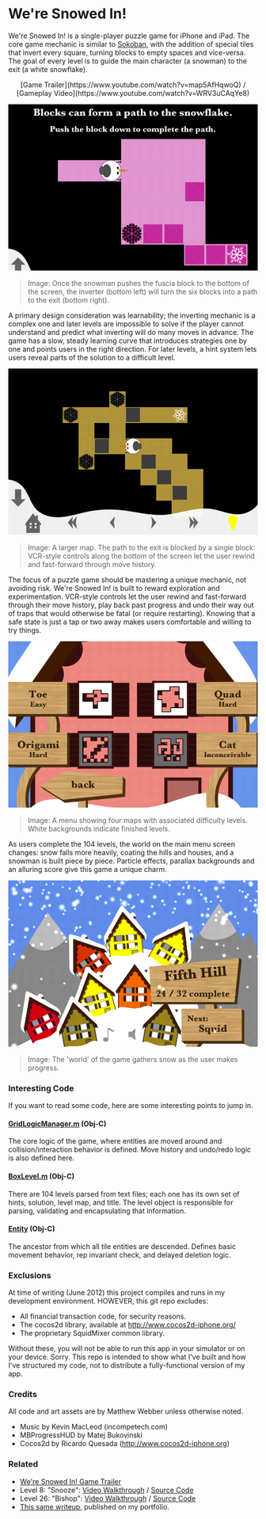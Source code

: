 # We're Snowed In!

We're Snowed In! is a single-player puzzle game for iPhone and iPad. The core game mechanic is similar to [Sokoban](https://en.wikipedia.org/wiki/Sokoban), with the addition of special tiles that invert every square, turning blocks to empty spaces and vice-versa. The goal of every level is to guide the main character (a snowman) to the exit (a white snowflake).

<center> [Game Trailer](https://www.youtube.com/watch?v=map5AfHqwoQ) / [Gameplay Video](https://www.youtube.com/watch?v=WRV3uCAqYe8) </center>

![](readme/tutorial.png)
> Image: Once the snowman pushes the fuscia block to the bottom of the screen, the inverter (bottom left) will turn the six blocks into a path to the exit (bottom right).

A primary design consideration was learnability; the inverting mechanic is a complex one and later levels are impossible to solve if the player cannot understand and predict what inverting will do many moves in advance. The game has a slow, steady learning curve that introduces strategies one by one and points users in the right direction. For later levels, a hint system lets users reveal parts of the solution to a difficult level.

![](readme/basic_map.png)
> Image: A larger map. The path to the exit is blocked by a single block. VCR-style controls along the bottom of the screen let the user rewind and fast-forward through move history.

The focus of a puzzle game should be mastering a unique mechanic, not avoiding risk. We're Snowed In! is built to reward exploration and experimentation. VCR-style controls let the user rewind and fast-forward through their move history, play back past progress and undo their way out of traps that would otherwise be fatal (or require restarting). Knowing that a safe state is just a tap or two away makes users comfortable and willing to try things.

![](readme/level_menu.png)
> Image: A menu showing four maps with associated difficulty levels. White backgrounds indicate finished levels.

As users complete the 104 levels, the world on the main menu screen changes: snow falls more heavily, coating the hills and houses, and a snowman is built piece by piece. Particle effects, parallax backgrounds and an alluring score give this game a unique charm.

![](readme/fifth_hill.png)
> Image: The 'world' of the game gathers snow as the user makes progress.

### Interesting Code
If you want to read some code, here are some interesting points to jump in.

#### [GridLogicManager.m](https://github.com/wmatthew/snowed-in/blob/master/snowedin/GridLogicManager.m) (Obj-C)
The core logic of the game, where entities are moved around and collision/interaction behavior is defined. Move history and undo/redo logic is also defined here. 

#### [BoxLevel.m](https://github.com/wmatthew/snowed-in/blob/master/snowedin/BoxLevel.m) (Obj-C)
There are 104 levels parsed from text files; each one has its own set of hints, solution, level map, and title. The level object is responsible for parsing, validating and encapsulating that information.

#### [Entity](https://github.com/wmatthew/snowed-in/blob/master/snowedin/Entity.m) (Obj-C)
The ancestor from which all tile entities are descended. Defines basic movement behavior, rep invariant check, and delayed deletion logic. 

### Exclusions

At time of writing (June 2012) this project compiles and runs in my development environment. HOWEVER, this git repo excludes:

* All financial transaction code, for security reasons.
* The cocos2d library, available at http://www.cocos2d-iphone.org/
* The proprietary SquidMixer common library.

Without these, you will not be able to run this app in your simulator or on your device. Sorry. This repo is intended to show what I've built and how I've structured my code, not to distribute a fully-functional version of my app.

### Credits

All code and art assets are by Matthew Webber unless otherwise noted.
- Music by Kevin MacLeod (incompetech.com)
- MBProgressHUD by Matej Bukovinski
- Cocos2d by Ricardo Quesada (http://www.cocos2d-iphone.org)

### Related
- [We're Snowed In! Game Trailer](https://www.youtube.com/watch?v=map5AfHqwoQ)
- Level 8: "Snooze": [Video Walkthrough](https://www.youtube.com/watch?v=HaLCPn2PhIs) / [Source Code](https://github.com/wmatthew/snowed-in/blob/master/snowedin/levels/Level008)
- Level 26: "Bishop": [Video Walkthrough](https://www.youtube.com/watch?v=WRV3uCAqYe8) / [Source Code](https://github.com/wmatthew/snowed-in/blob/master/snowedin/levels/Level026)
- [This same writeup](http://m.atthe.ws/portfolio/snowedin), published on my portfolio.
  


